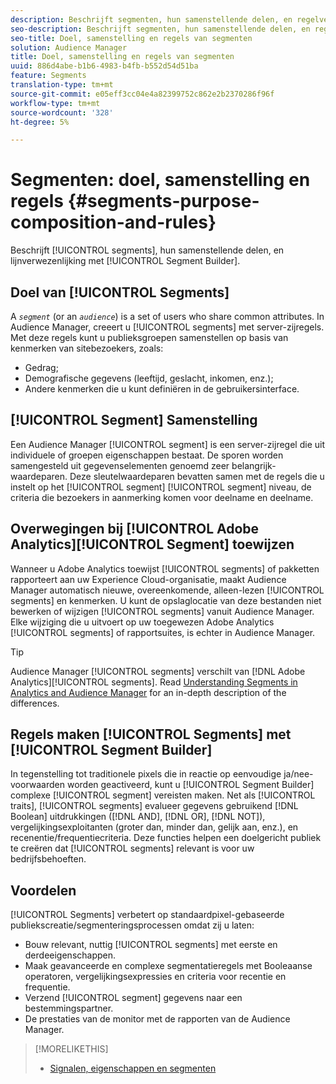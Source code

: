 ```yaml
---
description: Beschrijft segmenten, hun samenstellende delen, en regelverwezenlijking met de Bouwer van het Segment.
seo-description: Beschrijft segmenten, hun samenstellende delen, en regelverwezenlijking met de Bouwer van het Segment.
seo-title: Doel, samenstelling en regels van segmenten
solution: Audience Manager
title: Doel, samenstelling en regels van segmenten
uuid: 886d4abe-b1b6-4983-b4fb-b552d54d51ba
feature: Segments
translation-type: tm+mt
source-git-commit: e05eff3cc04e4a82399752c862e2b2370286f96f
workflow-type: tm+mt
source-wordcount: '328'
ht-degree: 5%

---
```



# Segmenten: doel, samenstelling en regels {#segments-purpose-composition-and-rules}

Beschrijft [!UICONTROL segments], hun samenstellende delen, en lijnverwezenlijking met [!UICONTROL Segment Builder].

## Doel van [!UICONTROL Segments]

A *`segment`* (or an *`audience`*) is a set of users who share common attributes. In Audience Manager, creeert u [!UICONTROL segments] met server-zijregels. Met deze regels kunt u publieksgroepen samenstellen op basis van kenmerken van sitebezoekers, zoals:

* Gedrag;
* Demografische gegevens (leeftijd, geslacht, inkomen, enz.);
* Andere kenmerken die u kunt definiëren in de gebruikersinterface.

## [!UICONTROL Segment] Samenstelling

Een Audience Manager [!UICONTROL segment] is een server-zijregel die uit individuele of groepen eigenschappen bestaat. De sporen worden samengesteld uit gegevenselementen genoemd zeer belangrijk-waardeparen. Deze sleutelwaardeparen bevatten samen met de regels die u instelt op het [!UICONTROL segment] [!UICONTROL segment] niveau, de criteria die bezoekers in aanmerking komen voor deelname en deelname.

## Overwegingen bij [!UICONTROL Adobe Analytics][!UICONTROL Segment] toewijzen

Wanneer u Adobe Analytics toewijst [!UICONTROL segments] of pakketten rapporteert aan uw Experience Cloud-organisatie, maakt Audience Manager automatisch nieuwe, overeenkomende, alleen-lezen [!UICONTROL segments] en kenmerken. U kunt de opslaglocatie van deze bestanden niet bewerken of wijzigen [!UICONTROL segments] vanuit Audience Manager. Elke wijziging die u uitvoert op uw toegewezen Adobe Analytics [!UICONTROL segments] of rapportsuites, is echter in Audience Manager.

>[!TIP]
>
>Audience Manager [!UICONTROL segments] verschilt van [!DNL Adobe Analytics][!UICONTROL segments]. Read [Understanding Segments in Analytics and Audience Manager](https://docs.adobe.com/content/help/nl-NL/analytics/integration/audience-analytics/audience-analytics-workflow/aam-analytics-segments.html) for an in-depth description of the differences.

## Regels maken [!UICONTROL Segments] met [!UICONTROL Segment Builder]

In tegenstelling tot traditionele pixels die in reactie op eenvoudige ja/nee-voorwaarden worden geactiveerd, kunt u [!UICONTROL Segment Builder] complexe [!UICONTROL segment] vereisten maken. Net als [!UICONTROL traits], [!UICONTROL segments] evalueer gegevens gebruikend [!DNL Boolean] uitdrukkingen ([!DNL AND], [!DNL OR], [!DNL NOT]), vergelijkingsexploitanten (groter dan, minder dan, gelijk aan, enz.), en recenentie/frequentiecriteria. Deze functies helpen een doelgericht publiek te creëren dat [!UICONTROL segments] relevant is voor uw bedrijfsbehoeften.

## Voordelen

[!UICONTROL Segments] verbetert op standaardpixel-gebaseerde publiekscreatie/segmenteringsprocessen omdat zij u laten:

* Bouw relevant, nuttig [!UICONTROL segments] met eerste en derdeeigenschappen.
* Maak geavanceerde en complexe segmentatieregels met Booleaanse operatoren, vergelijkingsexpressies en criteria voor recentie en frequentie.
* Verzend [!UICONTROL segment] gegevens naar een bestemmingspartner.
* De prestaties van de monitor met de rapporten van de Audience Manager.

>[!MORELIKETHIS]
>
>* [Signalen, eigenschappen en segmenten](../../reference/signal-trait-segment.md)

